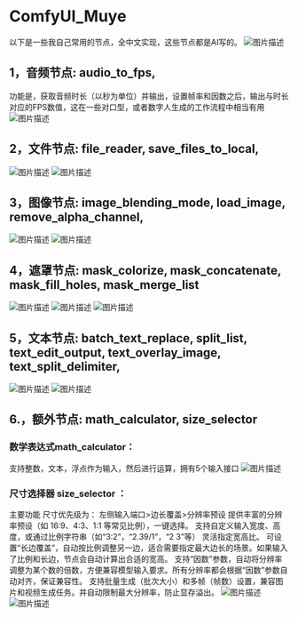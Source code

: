 # ComfyUI_Muye

以下是一些我自己常用的节点，全中文实现，这些节点都是AI写的。
![图片描述](./示例图片/所有节点预览.png)

## 1，音频节点: audio_to_fps,
功能是，获取音频时长（以秒为单位）并输出，设置帧率和因数之后，输出与时长对应的FPS数值，这在一些对口型，或者数字人生成的工作流程中相当有用
![图片描述](./示例图片/音频到FPS.png)

## 2，文件节点: file_reader, save_files_to_local,
![图片描述](./示例图片/文件夹读取器.png)
![图片描述](./示例图片/文件读取+保存文件.png)

## 3，图像节点: image_blending_mode, load_image, remove_alpha_channel,
![图片描述](./示例图片/移除透明通道.png)
![图片描述](./示例图片/文字叠加+图像混合.png)

## 4，遮罩节点: mask_colorize, mask_concatenate, mask_fill_holes, mask_merge_list
![图片描述](./示例图片/遮罩区域上色+遮罩填充.png)
![图片描述](./示例图片/遮罩拼接.png)
![图片描述](./示例图片/遮罩合并.png)

## 5，文本节点: batch_text_replace, split_list, text_edit_output, text_overlay_image, text_split_delimiter,
![图片描述](./示例图片/文字叠加.png) 
![图片描述](./示例图片/基础节点.png) 

## 6.，额外节点: math_calculator, size_selector
### 数学表达式math_calculator：
支持整数，文本，浮点作为输入，然后进行运算，拥有5个输入接口
![图片描述](./示例图片/数学表达式.png)

### 尺寸选择器 size_selector ：
主要功能
尺寸优先级为： 左侧输入端口>边长覆盖>分辨率预设
提供丰富的分辨率预设（如 16:9、4:3、1:1 等常见比例），一键选择。
支持自定义输入宽度、高度，或通过比例字符串（如“3:2”，“2.39/1”，“2 3”等） 灵活指定宽高比。
可设置“长边覆盖”，自动按比例调整另一边，适合需要指定最大边长的场景。如果输入了比例和长边，节点会自动计算出合适的宽高。
支持“因数”参数，自动将分辨率调整为某个数的倍数，方便兼容模型输入要求。所有分辨率都会根据“因数”参数自动对齐，保证兼容性。
支持批量生成（批次大小）和多帧（帧数）设置，兼容图片和视频生成任务。并自动限制最大分辨率，防止显存溢出。
![图片描述](./示例图片/尺寸选择.png) ![图片描述](./示例图片/尺寸预设.png)

